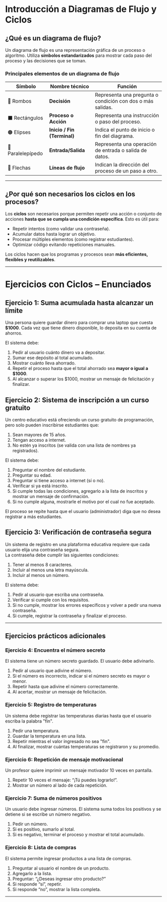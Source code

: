# Introducción a Diagramas de Flujo y Ciclos

## ¿Qué es un diagrama de flujo?

Un diagrama de flujo es una representación gráfica de un proceso o algoritmo. Utiliza **símbolos estandarizados** para mostrar cada paso del proceso y las decisiones que se toman.

### Principales elementos de un diagrama de flujo

| **Símbolo**            | **Nombre técnico**           | **Función**                                                  |
|------------------------|------------------------------|--------------------------------------------------------------|
| 🔷 Rombos              | **Decisión**                 | Representa una pregunta o condición con dos o más salidas.   |
| ⬛ Rectángulos         | **Proceso o Acción**         | Representa una instrucción o paso del proceso.               |
| 🟠 Elipses             | **Inicio / Fin (Terminal)**  | Indica el punto de inicio o fin del diagrama.                |
| 🔲 Paralelepípedo      | **Entrada/Salida**           | Representa una operación de entrada o salida de datos.       |
| 🔀 Flechas             | **Líneas de flujo**          | Indican la dirección del proceso de un paso a otro.          |

---

## ¿Por qué son necesarios los ciclos en los procesos?

Los **ciclos** son necesarios porque permiten repetir una acción o conjunto de acciones **hasta que se cumpla una condición específica**. Esto es útil para:

- Repetir intentos (como validar una contraseña).
- Acumular datos hasta lograr un objetivo.
- Procesar múltiples elementos (como registrar estudiantes).
- Optimizar código evitando repeticiones manuales.

Los ciclos hacen que los programas y procesos sean **más eficientes, flexibles y reutilizables**.

---

# Ejercicios con Ciclos – Enunciados

## Ejercicio 1: Suma acumulada hasta alcanzar un límite

Una persona quiere guardar dinero para comprar una laptop que cuesta **$1000**. Cada vez que tiene dinero disponible, lo deposita en su cuenta de ahorros.

El sistema debe:

1. Pedir al usuario cuánto dinero va a depositar.
2. Sumar ese depósito al total acumulado.
3. Mostrar cuánto lleva ahorrado.
4. Repetir el proceso hasta que el total ahorrado sea **mayor o igual a $1000**.
5. Al alcanzar o superar los $1000, mostrar un mensaje de felicitación y finalizar.


## Ejercicio 2: Sistema de inscripción a un curso gratuito

Un centro educativo está ofreciendo un curso gratuito de programación, pero solo pueden inscribirse estudiantes que:

1. Sean mayores de 15 años.
2. Tengan acceso a internet.
3. No estén ya inscritos (se valida con una lista de nombres ya registrados).

El sistema debe:

1. Preguntar el nombre del estudiante.
2. Preguntar su edad.
3. Preguntar si tiene acceso a internet (sí o no).
4. Verificar si ya está inscrito.
5. Si cumple todas las condiciones, agregarlo a la lista de inscritos y mostrar un mensaje de confirmación.
6. Si no cumple alguna, mostrarle el motivo por el cual no fue aceptado.

El proceso se repite hasta que el usuario (administrador) diga que no desea registrar a más estudiantes.


## Ejercicio 3: Verificación de contraseña segura

Un sistema de registro en una plataforma educativa requiere que cada usuario elija una contraseña segura.  
La contraseña debe cumplir las siguientes condiciones:

1. Tener al menos 8 caracteres.
2. Incluir al menos una letra mayúscula.
3. Incluir al menos un número.

El sistema debe:

1. Pedir al usuario que escriba una contraseña.
2. Verificar si cumple con los requisitos.
3. Si no cumple, mostrar los errores específicos y volver a pedir una nueva contraseña.
4. Si cumple, registrar la contraseña y finalizar el proceso.

---

## Ejercicios prácticos adicionales

### Ejercicio 4: Encuentra el número secreto

El sistema tiene un número secreto guardado. El usuario debe adivinarlo.

1. Pedir al usuario que adivine el número.
2. Si el número es incorrecto, indicar si el número secreto es mayor o menor.
3. Repetir hasta que adivine el número correctamente.
4. Al acertar, mostrar un mensaje de felicitación.

### Ejercicio 5: Registro de temperaturas

Un sistema debe registrar las temperaturas diarias hasta que el usuario escriba la palabra "fin".

1. Pedir una temperatura.
2. Guardar la temperatura en una lista.
3. Repetir mientras el valor ingresado no sea "fin".
4. Al finalizar, mostrar cuántas temperaturas se registraron y su promedio.

### Ejercicio 6: Repetición de mensaje motivacional

Un profesor quiere imprimir un mensaje motivador 10 veces en pantalla.

1. Repetir 10 veces el mensaje: “¡Tú puedes lograrlo!”.
2. Mostrar un número al lado de cada repetición.

### Ejercicio 7: Suma de números positivos

Un usuario debe ingresar números. El sistema suma todos los positivos y se detiene si se escribe un número negativo.

1. Pedir un número.
2. Si es positivo, sumarlo al total.
3. Si es negativo, terminar el proceso y mostrar el total acumulado.

### Ejercicio 8: Lista de compras

El sistema permite ingresar productos a una lista de compras.

1. Preguntar al usuario el nombre de un producto.
2. Agregarlo a la lista.
3. Preguntar: “¿Deseas ingresar otro producto?”
4. Si responde “sí”, repetir.
5. Si responde “no”, mostrar la lista completa.

---
